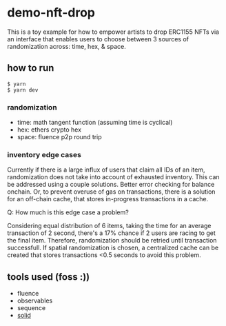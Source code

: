 # demo-nft-drop
This is a toy example for how to empower artists to drop ERC1155 NFTs via an  interface that enables users to choose between 3 sources of randomization across: time, hex, & space.

## how to run
```
$ yarn
$ yarn dev
```

### randomization
- time: math tangent function (assuming time is cyclical)
- hex: ethers crypto hex
- space: fluence p2p round trip

### inventory edge cases
Currently if there is a large influx of users that claim all IDs of an item, randomization does not take into account of exhausted inventory. This can be addressed using a couple solutions. Better error checking for balance onchain. Or, to prevent overuse of gas on transactions, there is a solution for an off-chain cache, that stores in-progress transactions in a cache. 

Q: How much is this edge case a problem? 

Considering equal distribution of 6 items, taking the time for an average transaction of 2 second, there's a 17% chance if 2 users are racing to get the final item. Therefore, randomization should be retried until transaction successfull. If spatial randomization is chosen, a centralized cache can be created that stores transactions <0.5 seconds to avoid this problem.

## tools used (foss :))
- fluence
- observables
- sequence
- [solid](solidjs.com/)
